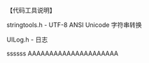 【代码工具说明】

stringtools.h   -   UTF-8 ANSI Unicode 字符串转换

UILog.h         -   日志


ssssss
AAAAAAAAAAAAAAAAAAAAA